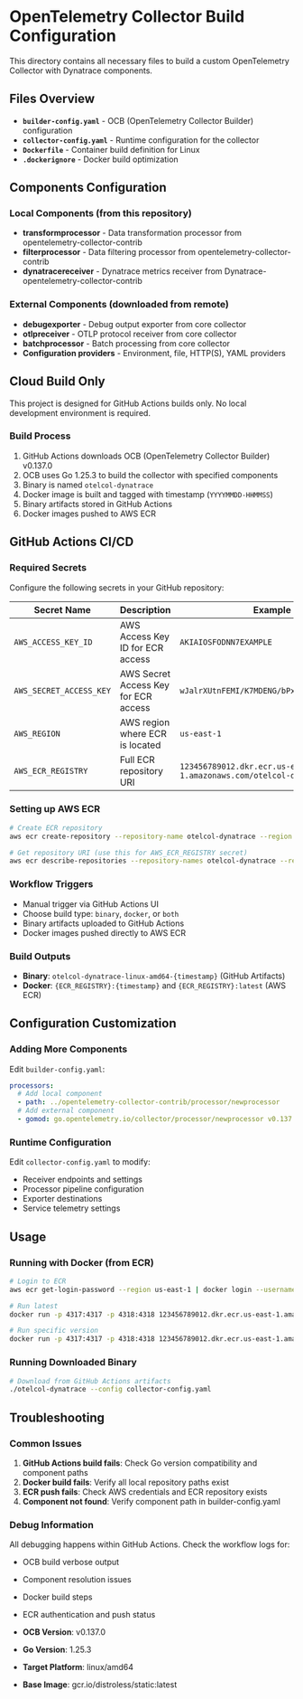# OpenTelemetry Collector Build Configuration

This directory contains all necessary files to build a custom OpenTelemetry Collector with Dynatrace components.

## Files Overview

- **`builder-config.yaml`** - OCB (OpenTelemetry Collector Builder) configuration
- **`collector-config.yaml`** - Runtime configuration for the collector
- **`Dockerfile`** - Container build definition for Linux
- **`.dockerignore`** - Docker build optimization

## Components Configuration

### Local Components (from this repository)
- **transformprocessor** - Data transformation processor from opentelemetry-collector-contrib
- **filterprocessor** - Data filtering processor from opentelemetry-collector-contrib  
- **dynatracereceiver** - Dynatrace metrics receiver from Dynatrace-opentelemetry-collector-contrib

### External Components (downloaded from remote)
- **debugexporter** - Debug output exporter from core collector
- **otlpreceiver** - OTLP protocol receiver from core collector
- **batchprocessor** - Batch processing from core collector
- **Configuration providers** - Environment, file, HTTP(S), YAML providers

## Cloud Build Only

This project is designed for GitHub Actions builds only. No local development environment is required.

### Build Process
1. GitHub Actions downloads OCB (OpenTelemetry Collector Builder) v0.137.0
2. OCB uses Go 1.25.3 to build the collector with specified components
3. Binary is named `otelcol-dynatrace` 
4. Docker image is built and tagged with timestamp (`YYYYMMDD-HHMMSS`)
5. Binary artifacts stored in GitHub Actions
6. Docker images pushed to AWS ECR

## GitHub Actions CI/CD

### Required Secrets
Configure the following secrets in your GitHub repository:

| Secret Name | Description | Example |
|-------------|-------------|---------|
| `AWS_ACCESS_KEY_ID` | AWS Access Key ID for ECR access | `AKIAIOSFODNN7EXAMPLE` |
| `AWS_SECRET_ACCESS_KEY` | AWS Secret Access Key for ECR access | `wJalrXUtnFEMI/K7MDENG/bPxRfiCYEXAMPLEKEY` |
| `AWS_REGION` | AWS region where ECR is located | `us-east-1` |
| `AWS_ECR_REGISTRY` | Full ECR repository URI | `123456789012.dkr.ecr.us-east-1.amazonaws.com/otelcol-dynatrace` |

### Setting up AWS ECR
```bash
# Create ECR repository
aws ecr create-repository --repository-name otelcol-dynatrace --region us-east-1

# Get repository URI (use this for AWS_ECR_REGISTRY secret)
aws ecr describe-repositories --repository-names otelcol-dynatrace --region us-east-1 --query 'repositories[0].repositoryUri' --output text
```

### Workflow Triggers
- Manual trigger via GitHub Actions UI
- Choose build type: `binary`, `docker`, or `both`
- Binary artifacts uploaded to GitHub Actions
- Docker images pushed directly to AWS ECR

### Build Outputs
- **Binary**: `otelcol-dynatrace-linux-amd64-{timestamp}` (GitHub Artifacts)
- **Docker**: `{ECR_REGISTRY}:{timestamp}` and `{ECR_REGISTRY}:latest` (AWS ECR)

## Configuration Customization

### Adding More Components
Edit `builder-config.yaml`:
```yaml
processors:
  # Add local component
  - path: ../opentelemetry-collector-contrib/processor/newprocessor
  # Add external component  
  - gomod: go.opentelemetry.io/collector/processor/newprocessor v0.137.0
```

### Runtime Configuration
Edit `collector-config.yaml` to modify:
- Receiver endpoints and settings
- Processor pipeline configuration
- Exporter destinations
- Service telemetry settings

## Usage

### Running with Docker (from ECR)
```bash
# Login to ECR
aws ecr get-login-password --region us-east-1 | docker login --username AWS --password-stdin 123456789012.dkr.ecr.us-east-1.amazonaws.com

# Run latest
docker run -p 4317:4317 -p 4318:4318 123456789012.dkr.ecr.us-east-1.amazonaws.com/otelcol-dynatrace:latest

# Run specific version
docker run -p 4317:4317 -p 4318:4318 123456789012.dkr.ecr.us-east-1.amazonaws.com/otelcol-dynatrace:20251016-143022
```

### Running Downloaded Binary
```bash
# Download from GitHub Actions artifacts
./otelcol-dynatrace --config collector-config.yaml
```

## Troubleshooting

### Common Issues
1. **GitHub Actions build fails**: Check Go version compatibility and component paths
2. **Docker build fails**: Verify all local repository paths exist
3. **ECR push fails**: Check AWS credentials and ECR repository exists
4. **Component not found**: Verify component path in builder-config.yaml

### Debug Information
All debugging happens within GitHub Actions. Check the workflow logs for:
- OCB build verbose output
- Component resolution issues
- Docker build steps
- ECR authentication and push status

- **OCB Version**: v0.137.0
- **Go Version**: 1.25.3
- **Target Platform**: linux/amd64
- **Base Image**: gcr.io/distroless/static:latest